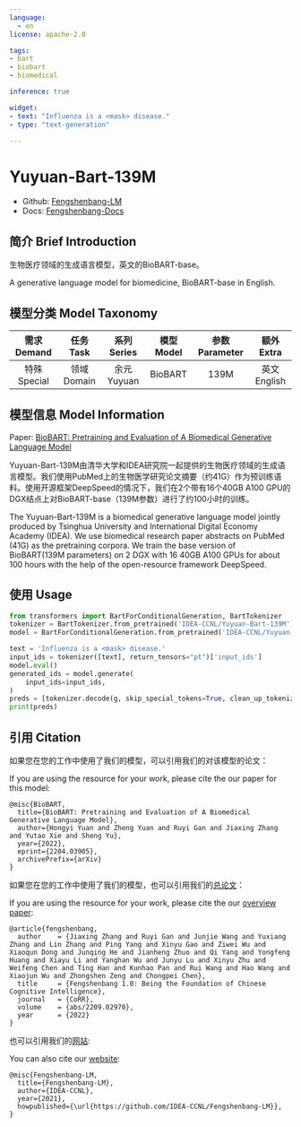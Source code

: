 ```yaml
---
language: 
  - en
license: apache-2.0

tags:
- bart
- biobart
- biomedical

inference: true

widget:
- text: "Influenza is a <mask> disease."
- type: "text-generation"

---
```

# Yuyuan-Bart-139M

- Github: [Fengshenbang-LM](https://github.com/IDEA-CCNL/Fengshenbang-LM)
- Docs: [Fengshenbang-Docs](https://fengshenbang-doc.readthedocs.io/)

## 简介 Brief Introduction

生物医疗领域的生成语言模型，英文的BioBART-base。

A generative language model for biomedicine, BioBART-base in English.

## 模型分类 Model Taxonomy

|  需求 Demand  | 任务 Task       | 系列 Series      | 模型 Model    | 参数 Parameter | 额外 Extra |
|  :----:  | :----:  | :----:  | :----:  | :----:  | :----:  |
| 特殊 Special | 领域 Domain | 余元 Yuyuan | BioBART |      139M      |     英文 English     |

## 模型信息 Model Information

Paper: [BioBART: Pretraining and Evaluation of A Biomedical Generative Language Model](https://arxiv.org/pdf/2204.03905.pdf)

Yuyuan-Bart-139M由清华大学和IDEA研究院一起提供的生物医疗领域的生成语言模型。我们使用PubMed上的生物医学研究论文摘要（约41G）作为预训练语料。使用开源框架DeepSpeed的情况下，我们在2个带有16个40GB A100 GPU的DGX结点上对BioBART-base（139M参数）进行了约100小时的训练。

The Yuyuan-Bart-139M is a biomedical generative language model jointly produced by Tsinghua University and International Digital Economy Academy (IDEA). We use biomedical research paper abstracts on PubMed (41G) as the pretraining corpora. We train the base version of BioBART(139M parameters) on 2 DGX with 16 40GB A100 GPUs for about 100 hours with the help of the open-resource framework DeepSpeed.

## 使用 Usage

```python
from transformers import BartForConditionalGeneration, BartTokenizer
tokenizer = BartTokenizer.from_pretrained('IDEA-CCNL/Yuyuan-Bart-139M')
model = BartForConditionalGeneration.from_pretrained('IDEA-CCNL/Yuyuan-Bart-139M')

text = 'Influenza is a <mask> disease.'
input_ids = tokenizer([text], return_tensors="pt")['input_ids']
model.eval()
generated_ids = model.generate(
    input_ids=input_ids,
)
preds = [tokenizer.decode(g, skip_special_tokens=True, clean_up_tokenization_spaces=True) for g in generated_ids]
print(preds)
```

## 引用 Citation

如果您在您的工作中使用了我们的模型，可以引用我们的对该模型的论文：

If you are using the resource for your work, please cite the our paper for this model:

```
@misc{BioBART,
  title={BioBART: Pretraining and Evaluation of A Biomedical Generative Language Model},
  author={Hongyi Yuan and Zheng Yuan and Ruyi Gan and Jiaxing Zhang and Yutao Xie and Sheng Yu},
  year={2022},
  eprint={2204.03905},
  archivePrefix={arXiv}
}
```

如果您在您的工作中使用了我们的模型，也可以引用我们的[总论文](https://arxiv.org/abs/2209.02970)：

If you are using the resource for your work, please cite the our [overview paper](https://arxiv.org/abs/2209.02970):

```text
@article{fengshenbang,
  author    = {Jiaxing Zhang and Ruyi Gan and Junjie Wang and Yuxiang Zhang and Lin Zhang and Ping Yang and Xinyu Gao and Ziwei Wu and Xiaoqun Dong and Junqing He and Jianheng Zhuo and Qi Yang and Yongfeng Huang and Xiayu Li and Yanghan Wu and Junyu Lu and Xinyu Zhu and Weifeng Chen and Ting Han and Kunhao Pan and Rui Wang and Hao Wang and Xiaojun Wu and Zhongshen Zeng and Chongpei Chen},
  title     = {Fengshenbang 1.0: Being the Foundation of Chinese Cognitive Intelligence},
  journal   = {CoRR},
  volume    = {abs/2209.02970},
  year      = {2022}
}
```

也可以引用我们的[网站](https://github.com/IDEA-CCNL/Fengshenbang-LM/):

You can also cite our [website](https://github.com/IDEA-CCNL/Fengshenbang-LM/):

```text
@misc{Fengshenbang-LM,
  title={Fengshenbang-LM},
  author={IDEA-CCNL},
  year={2021},
  howpublished={\url{https://github.com/IDEA-CCNL/Fengshenbang-LM}},
}
```
